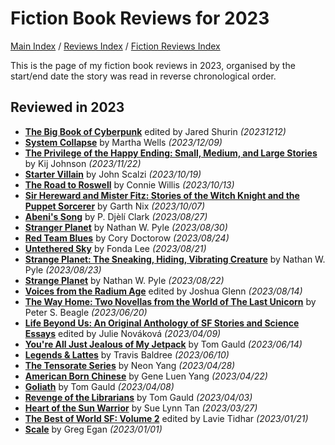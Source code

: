 # Fiction Book Reviews for 2023

[Main Index](../../../README.md) / [Reviews Index](../../README.md) / [Fiction Reviews Index](../README.md)

This is the page of my fiction book reviews in 2023, organised by the start/end date the story was read in reverse chronological order.

## Reviewed in 2023
- [**The Big Book of Cyberpunk**](20231212-BigBookCyberpunk.md) edited by Jared Shurin *(20231212)*
- [**System Collapse**](20231209-SystemCollapse.md) by Martha Wells *(2023/12/09)*
- [**The Privilege of the Happy Ending: Small, Medium, and Large Stories**](20231122-PrivilageHappyEnding.md) by Kij Johnson *(2023/11/22)*
- [**Starter Villain**](20231019-StarterVillain.md) by John Scalzi *(2023/10/19)*
- [**The Road to Roswell**](20231013-RoadRoswell.md) by Connie Willis *(2023/10/13)*
- [**Sir Hereward and Mister Fitz: Stories of the Witch Knight and the Puppet Sorcerer**](20231007-HerewardFitz.md) by Garth Nix *(2023/10/07)*
- [**Abeni's Song**](20230827-AbeniSong.md) by P. Djèlí Clark *(2023/08/27)*
- [**Stranger Planet**](20230830-StrangerPlanet.md) by Nathan W. Pyle *(2023/08/30)*
- [**Red Team Blues**](20230824-RedTeamBlues.md) by Cory Doctorow *(2023/08/24)*
- [**Untethered Sky**](20230821-UntetheredSky.md) by Fonda Lee *(2023/08/21)*
- [**Strange Planet: The Sneaking, Hiding, Vibrating Creature**](20230823-SneakingHidingVibratingCreature.md) by Nathan W. Pyle *(2023/08/23)*
- [**Strange Planet**](20230822-StrangePlanet.md) by Nathan W. Pyle *(2023/08/22)*
- [**Voices from the Radium Age**](20230814-VoicesRadiumAge.md) edited by Joshua Glenn *(2023/08/14)*
- [**The Way Home: Two Novellas from the World of The Last Unicorn**](20230620-WayHome.md) by Peter S. Beagle *(2023/06/20)*
- [**Life Beyond Us: An Original Anthology of SF Stories and Science Essays**](20230409-LifeBeyondUs.md) edited by Julie Nováková *(2023/04/09)*
- [**You're All Just Jealous of My Jetpack**](20230614-JealousMyBackpack.md) by Tom Gauld *(2023/06/14)*
- [**Legends & Lattes**](20230610-LegendsAndLattes.md) by Travis Baldree *(2023/06/10)*
- [**The Tensorate Series**](20230428-TheTensorateSeries.md) by Neon Yang *(2023/04/28)*
- [**American Born Chinese**](20230422-AmericanBornChinese.md) by Gene Luen Yang *(2023/04/22)*
- [**Goliath**](20230408-Goliath.md) by Tom Gauld *(2023/04/08)*
- [**Revenge of the Librarians**](20230403-RevengeOfTheLibrarians.md) by Tom Gauld *(2023/04/03)*
- [**Heart of the Sun Warrior**](20230327-HeartOfTheSunWarrior.md) by Sue Lynn Tan *(2023/03/27)*
- [**The Best of World SF: Volume 2**](20230121-TheBestOfWorldSfVolume2.md) edited by Lavie Tidhar *(2023/01/21)*
- [**Scale**](20230101-Scale.md) by Greg Egan *(2023/01/01)*
